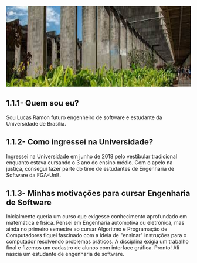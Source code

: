 
<center>

<img src="https://raw.githubusercontent.com/lramon2001/lramon2001.github.io/master/docs/media/images.jpg" height="220px"  width="880px;"/>

  
</center>

## 1.1.1- Quem sou eu?
Sou Lucas Ramon futuro engenheiro de software e estudante da Universidade de Brasília.


## 1.1.2- Como ingressei na Universidade?

Ingressei na Universidade em junho de 2018 pelo vestibular tradicional enquanto estava cursando o 3 ano do ensino médio. Com o apelo na justiça, consegui fazer parte do time de estudantes de Engenharia de Software da FGA-UnB.

## 1.1.3- Minhas motivações para cursar Engenharia de Software

Inicialmente queria um curso que exigesse conhecimento aprofundado em matemática e física. Pensei em Engenharia automotiva ou eletrônica, mas ainda no primeiro semestre ao cursar Algoritmo e Programação de Computadores fiquei fascinado com a ideia de "ensinar" instruções para o computador resolvendo problemas práticos. A disciplina exigia um trabalho final e fizemos um cadastro de alunos com interface gráfica. Pronto! Ali nascia um estudante de engenharia de software.
